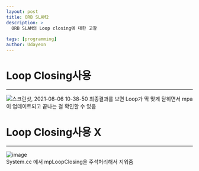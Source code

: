 ```yaml
---
layout: post
title: ORB SLAM2
description: >
  ORB SLAM의 Loop closing에 대한 고찰
  
tags: [programming]
author: Udayeon
---
```


# Loop Closing사용
* * *
![스크린샷, 2021-08-06 10-38-50](https://user-images.githubusercontent.com/69246778/128442884-360769c3-5ec1-4d16-90f9-157fadaf7bba.png)
최종결과를 보면 Loop가 딱 맞게 닫히면서 mpa이 업데이트되고 끝나는 걸 확인할 수 있음


# Loop Closing사용 X
* * *

![image](https://user-images.githubusercontent.com/69246778/128443710-69b37c19-bd49-4873-b9eb-31fdc2ab446f.png)   
System.cc 에서 mpLoopClosing을 주석처리해서 지워줌

